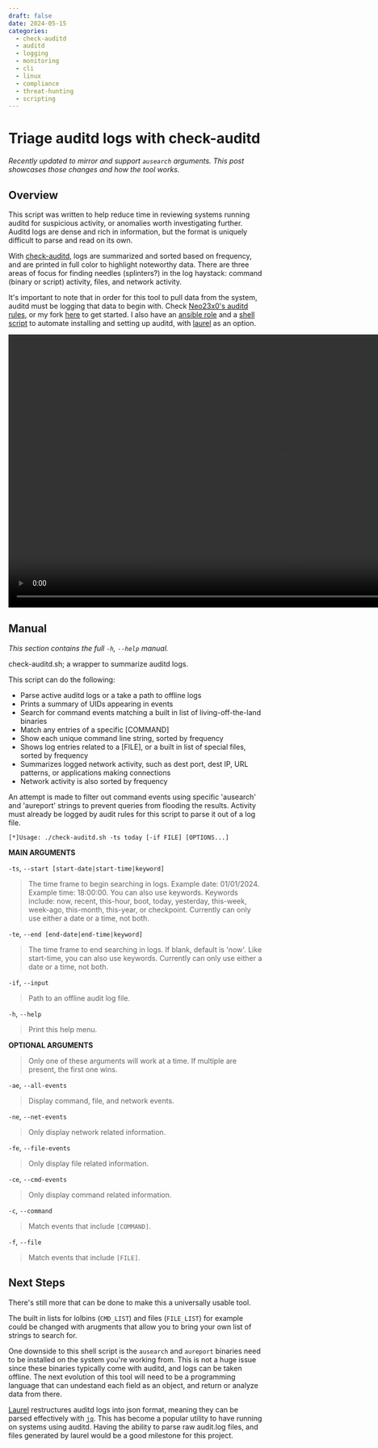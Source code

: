 ```yaml
---
draft: false
date: 2024-05-15
categories:
  - check-auditd
  - auditd
  - logging
  - monitoring
  - cli
  - linux
  - compliance
  - threat-hunting
  - scripting
---
```


# Triage auditd logs with check-auditd

*Recently updated to mirror and support `ausearch` arguments. This post showcases those changes and how the tool works.*

<!-- more -->

## Overview

This script was written to help reduce time in reviewing systems running auditd for suspicious activity, or anomalies worth investigating further. Auditd logs are dense and rich in information, but the format is uniquely difficult to parse and read on its own.

With [check-auditd](https://github.com/straysheep-dev/linux-configs/blob/main/check-auditd.sh), logs are summarized and sorted based on frequency, and are printed in full color to highlight noteworthy data. There are three areas of focus for finding needles (splinters?) in the log haystack: command (binary or script) activity, files, and network activity.

It's important to note that in order for this tool to pull data from the system, auditd must be logging that data to begin with. Check [Neo23x0's auditd rules](https://github.com/Neo23x0/auditd), or my fork [here](https://github.com/straysheep-dev/auditd) to get started. I also have an [ansible role](https://github.com/straysheep-dev/ansible-configs/tree/main/install-auditd) and a [shell script](https://github.com/straysheep-dev/setup-auditd) to automate installing and setting up auditd, with [laurel](https://github.com/threathunters-io/laurel) as an option.

<video width="1080" controls>
  <source src="/blog/media/check-auditd-demo/Check-Auditd-Demo.mp4" type="video/mp4">
</video>

## Manual

*This section contains the full `-h`, `--help` manual.*

check-auditd.sh; a wrapper to summarize auditd logs.

This script can do the following:

- Parse active auditd logs or a take a path to offline logs
- Prints a summary of UIDs appearing in events
- Search for command events matching a built in list of living-off-the-land binaries
- Match any entries of a specific [COMMAND]
- Show each unique command line string, sorted by frequency
- Shows log entries related to a [FILE], or a built in list of special files, sorted by frequency
- Summarizes logged network activity, such as dest port, dest IP, URL patterns, or applications making connections
- Network activity is also sorted by frequency

An attempt is made to filter out command events using specific 'ausearch' and 'aureport' strings to prevent queries from flooding the results.
Activity must already be logged by audit rules for this script to parse it out of a log file.

```
[*]Usage: ./check-auditd.sh -ts today [-if FILE] [OPTIONS...]
```

**MAIN ARGUMENTS**

`-ts`, `--start [start-date|start-time|keyword]`
> The time frame to begin searching in logs. Example date: 01/01/2024. Example time: 18:00:00. You can also use keywords.
> Keywords include: now, recent, this-hour, boot, today, yesterday, this-week, week-ago, this-month, this-year, or checkpoint.
> Currently can only use either a date or a time, not both.

`-te`, `--end [end-date|end-time|keyword]`
> The time frame to end searching in logs. If blank, default is 'now'. Like start-time, you can also use keywords.
> Currently can only use either a date or a time, not both.

`-if`, `--input`
> Path to an offline audit log file.

`-h`, `--help`
> Print this help menu.

**OPTIONAL ARGUMENTS**

> Only one of these arguments will work at a time. If multiple are present, the first one wins.

`-ae`, `--all-events`
> Display command, file, and network events.

`-ne`, `--net-events`
> Only display network related information.

`-fe`, `--file-events`
> Only display file related information.

`-ce`, `--cmd-events`
> Only display command related information.

`-c`, `--command`
> Match events that include `[COMMAND]`.

`-f`, `--file`
> Match events that include `[FILE]`.


## Next Steps

There's still more that can be done to make this a universally usable tool.

The built in lists for lolbins (`CMD_LIST`) and files (`FILE_LIST`) for example could be changed with arugments that allow you to bring your own list of strings to search for.

One downside to this shell script is the `ausearch` and `aureport` binaries need to be installed on the system you're working from. This is not a huge issue since these binaries typically come with auditd, and logs can be taken offline. The next evolution of this tool will need to be a programming language that can undestand each field as an object, and return or analyze data from there.

[Laurel](https://github.com/threathunters-io/laurel) restructures auditd logs into json format, meaning they can be parsed effectively with [`jq`](https://github.com/jqlang/jq). This has become a popular utility to have running on systems using auditd. Having the ability to parse raw audit.log files, and files generated by laurel would be a good milestone for this project.

